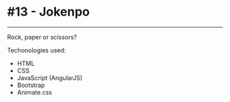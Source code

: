# #13 - Jokenpo
---
Rock, paper or scissors?

Techonologies used:
- HTML
- CSS
- JavaScript (AngularJS)
- Bootstrap
- Animate.css
